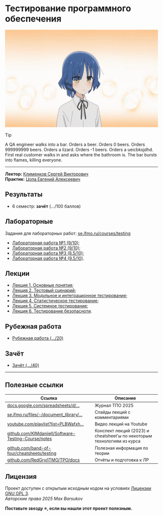 # Тестирование программного обеспечения

<img alt="bocchi-the-rock-ryo-yamada" src="https://github.com/maxbarsukov/itmo/blob/master/.docs/bocchi-the-rock-ryo-yamada.gif" height="320">

> [!TIP]
> A QA engineer walks into a bar. Orders a beer. Orders 0 beers. Orders 999999999 beers. Orders a lizard. Orders -1 beers. Orders a ueicbksjdhd. \
> First real customer walks in and asks where the bathroom is. The bar bursts into flames, killing everyone.

---

**Лектор:** [Клименков Сергей Викторович](https://my.itmo.ru/persons/105395) \
**Практик:** [Цопа Евгений Алексеевич](https://my.itmo.ru/persons/126287)

## Результаты

- 6 семестр: **зачёт** (.../100 баллов)

## Лабораторные

Задания для лабораторных работ: [se.ifmo.ru/courses/testing](https://se.ifmo.ru/courses/testing#labs)

- [Лабораторная работа №1 (9/10)](./лабораторные/lab1/);
- [Лабораторная работа №2 (9/10)](https://github.com/maxbarsukov-itmo/tpo-2);
- [Лабораторная работа №3 (8.5/10)](https://github.com/maxbarsukov-itmo/tpo-3);
- [Лабораторная работа №4 (9.5/10)](./лабораторные/lab4/).

## Лекции

- [Лекция 1. Основные понятия](https://github.com/maxbarsukov/itmo/tree/master/6%20%D1%82%D0%BF%D0%BE/%D0%BB%D0%B5%D0%BA%D1%86%D0%B8%D0%B8#%D0%BB%D0%B5%D0%BA%D1%86%D0%B8%D1%8F-1-%D0%BE%D1%81%D0%BD%D0%BE%D0%B2%D0%BD%D1%8B%D0%B5-%D0%BF%D0%BE%D0%BD%D1%8F%D1%82%D0%B8%D1%8F);
- [Лекция 2. Тестовый сценарий](https://github.com/maxbarsukov/itmo/tree/master/6%20%D1%82%D0%BF%D0%BE/%D0%BB%D0%B5%D0%BA%D1%86%D0%B8%D0%B8#%D0%BB%D0%B5%D0%BA%D1%86%D0%B8%D1%8F-1-%D0%BE%D1%81%D0%BD%D0%BE%D0%B2%D0%BD%D1%8B%D0%B5-%D0%BF%D0%BE%D0%BD%D1%8F%D1%82%D0%B8%D1%8F);
- [Лекция 3. Модульное и интеграционное тестирование](https://github.com/maxbarsukov/itmo/tree/master/6%20%D1%82%D0%BF%D0%BE/%D0%BB%D0%B5%D0%BA%D1%86%D0%B8%D0%B8#%D0%BB%D0%B5%D0%BA%D1%86%D0%B8%D1%8F-1-%D0%BE%D1%81%D0%BD%D0%BE%D0%B2%D0%BD%D1%8B%D0%B5-%D0%BF%D0%BE%D0%BD%D1%8F%D1%82%D0%B8%D1%8F);
- [Лекция 4. Статистическое тестирование](https://github.com/maxbarsukov/itmo/tree/master/6%20%D1%82%D0%BF%D0%BE/%D0%BB%D0%B5%D0%BA%D1%86%D0%B8%D0%B8#%D0%BB%D0%B5%D0%BA%D1%86%D0%B8%D1%8F-1-%D0%BE%D1%81%D0%BD%D0%BE%D0%B2%D0%BD%D1%8B%D0%B5-%D0%BF%D0%BE%D0%BD%D1%8F%D1%82%D0%B8%D1%8F);
- [Лекция 5. Системное тестирование](https://github.com/maxbarsukov/itmo/tree/master/6%20%D1%82%D0%BF%D0%BE/%D0%BB%D0%B5%D0%BA%D1%86%D0%B8%D0%B8#%D0%BB%D0%B5%D0%BA%D1%86%D0%B8%D1%8F-1-%D0%BE%D1%81%D0%BD%D0%BE%D0%B2%D0%BD%D1%8B%D0%B5-%D0%BF%D0%BE%D0%BD%D1%8F%D1%82%D0%B8%D1%8F);
- [Лекция 6. Тестирование безопасноти](https://github.com/maxbarsukov/itmo/tree/master/6%20%D1%82%D0%BF%D0%BE/%D0%BB%D0%B5%D0%BA%D1%86%D0%B8%D0%B8#%D0%BB%D0%B5%D0%BA%D1%86%D0%B8%D1%8F-1-%D0%BE%D1%81%D0%BD%D0%BE%D0%B2%D0%BD%D1%8B%D0%B5-%D0%BF%D0%BE%D0%BD%D1%8F%D1%82%D0%B8%D1%8F).

## Рубежная работа

- [Рубежная работа (.../20)](./рубежка/)

## Зачёт

- [Зачёт (.../40)](./зачёт/)

---

## Полезные ссылки

| Ссылка | Описание |
| --- | --- |
| [docs.google.com/spreadsheets/d/...](https://docs.google.com/spreadsheets/d/1Yofh6xf-WYR2Qttwff-Hrd8tzvBswxCG5sewOv7H2cA/edit?gid=573038098#gid=573038098) | Журнал ТПО 2025 |
| [se.ifmo.ru/files/-/document_library/...](https://se.ifmo.ru/files/-/document_library/5e8j9w0OFoeD/view_file/319426?_com_liferay_document_library_web_portlet_DLPortlet_INSTANCE_5e8j9w0OFoeD_redirect=https%3A%2F%2Fse.ifmo.ru%2Ffiles%2F-%2Fdocument_library%2F5e8j9w0OFoeD%2Fview%2F319403%3F_com_liferay_document_library_web_portlet_DLPortlet_INSTANCE_5e8j9w0OFoeD_redirect%3Dhttps%253A%252F%252Fse.ifmo.ru%252Ffiles%253Fp_p_id%253Dcom_liferay_document_library_web_portlet_DLPortlet_INSTANCE_5e8j9w0OFoeD%2526p_p_lifecycle%253D0%2526p_p_state%253Dnormal%2526p_p_mode%253Dview) | Слайды лекций с комментариями |
| [youtube.com/playlist?list=PLBWafxh...](https://www.youtube.com/playlist?list=PLBWafxh1dFuxSlcqz5099WzvHhiIgaa8v) | Видео лекций на Youtube |
| [github.com/KIMdaniiell/Software-Testing-Course/notes](https://github.com/KIMdaniiell/Software-Testing-Course/tree/main/notes) | Конспект лекций (2023) и cheatsheet'ы по некоторым технологиям из курса |
| [github.com/band-of-four/cheatsheets/testing](https://github.com/band-of-four/cheatsheets/tree/master/testing) | Полезная информация по теории |
| [github.com/RedGry/ITMO/TPO/docs](https://github.com/RedGry/ITMO/tree/master/TPO/docs) | Отчёты и подготовка к ЛР |

## Лицензия <a name="license"></a>

Проект доступен с открытым исходным кодом на условиях [Лицензии GNU GPL 3](https://opensource.org/license/gpl-3-0/). \
*Авторские права 2025 Max Barsukov*

**Поставьте звезду :star:, если вы нашли этот проект полезным.**
